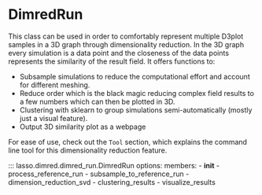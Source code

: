# DimredRun

This class can be used in order to comfortably represent multiple D3plot samples
in a 3D graph through dimensionality reduction.
In the 3D graph every simulation is a data point and the closeness of the data
points represents the similarity of the result field.
It offers functions to:

- Subsample simulations to reduce the computational effort and account for
  different meshing.
- Reduce order which is the black magic reducing complex field results to
  a few numbers which can then be plotted in 3D.
- Clustering with sklearn to group simulations semi-automatically
  (mostly just a visual feature).
- Output 3D similarity plot as a webpage

For ease of use, check out the `Tool` section, which explains the command line
tool for this dimensionality reduction feature.

::: lasso.dimred.dimred_run.DimredRun
    options:
      members:
        - __init__
        - process_reference_run
        - subsample_to_reference_run
        - dimension_reduction_svd
        - clustering_results
        - visualize_results
